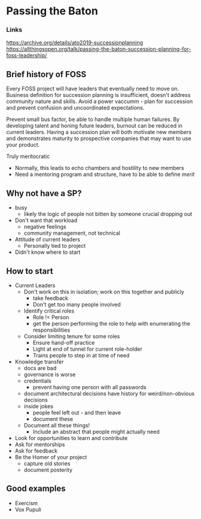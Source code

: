 # Passing the Baton

### Links

https://archive.org/details/ato2019-successionplanning
https://allthingsopen.org/talk/passing-the-baton-succession-planning-for-foss-leadership/

## Brief history of FOSS

Every FOSS project will have leaders that eventually need to move on. Business
definition for succession planning is insufficient, doesn't address community
nature and skills. Avoid a power vaccumm - plan for succession and prevent
confusion and uncoordinated expectations.

Prevent small bus factor, be able to handle multiple human failures. By
developing talent and honing future leaders, burnout can be reduced in current
leaders. Having a succession plan will both motivate new members and
demonstrates maturity to prospective companies that may want to use your
product.

Truly meritocratic

* Normally, this leads to echo chambers and hostility to new members
* Need a mentoring program and structure, have to be able to define *merit*

## Why not have a SP?

* busy
	* likely the logic of people not bitten by someone crucial dropping out
* Don't want that workload
	* negative feelings
	* community management, not technical
* Attitude of current leaders
	* Personally tied to project
* Didn't know where to start

## How to start

* Current Leaders
	* Don't work on this in isolation; work on this together and publicly
		* take feedback
		* Don't get too many people involved
	* Identify critical roles
		* Role != Person
		* get the person performing the role to help with enumerating
		  the responsibilities
	* Consider limiting tenure for some roles
		* Ensure hand-off practice
		* Light at end of tunnel for current role-holder
		* Trains people to step in at time of need
* Knowledge transfer
	* docs are bad
	* governance is worse
	* credentials
		* prevent having one person with all passwords
	* document architectural decisions
		have history for weird/non-obvious decisions
	* inside jokes
		* people feel left out - and then leave
		* document these
	* Document all these things!
		* Include an abstract that people might actually need
* Look for opportunities to learn and contribute
* Ask for mentorships
* Ask for feedback
* Be the Homer of your project
	* capture old stories
	* document posterity

## Good examples

* Exercism
* Vox Pupuli

